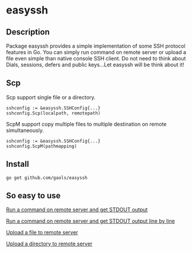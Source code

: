 # easyssh

## Description

Package easyssh provides a simple implementation of some SSH protocol features in Go.
You can simply run command on remote server or upload a file even simple than native console SSH client.
Do not need to think about Dials, sessions, defers and public keys...Let easyssh will be think about it!

## Scp

Scp support single file or a directory.

```
sshconfig := &easyssh.SSHConfig{...}
sshconfig.Scp(localpath, remotepath)
```

ScpM support copy multiple files to multiple destination on remote simultaneously.

```
sshconfig := &easyssh.SSHConfig{...}
sshconfig.ScpM(pathmapping)
```

## Install

```
go get github.com/gaols/easyssh
```

## So easy to use

[Run a command on remote server and get STDOUT output](https://github.com/gaols/easyssh/blob/master/example/run.go)

[Run a command on remote server and get STDOUT output line by line](https://github.com/gaols/easyssh/blob/master/example/rtrun.go)

[Upload a file to remote server](https://github.com/gaols/easyssh/blob/master/example/scp.go)

[Upload a directory to remote server](https://github.com/gaols/easyssh/blob/master/example/scopy.go)
